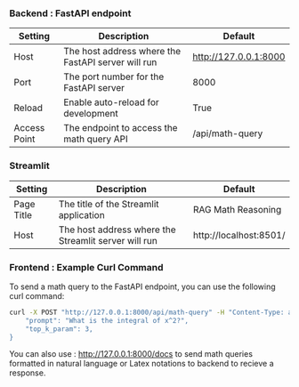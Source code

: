 ### Backend : FastAPI endpoint

| Setting      | Description                                        | Default                   |
|--------------|----------------------------------------------------|---------------------------|
| Host         | The host address where the FastAPI server will run | http://127.0.0.1:8000     |
| Port         | The port number for the FastAPI server             | 8000                      |
| Reload       | Enable auto-reload for development                 | True                      |
| Access Point | The endpoint to access the math query API          | /api/math-query           |

### Streamlit

| Setting    | Description                                        | Default                   |
|------------|----------------------------------------------------|---------------------------|
| Page Title | The title of the Streamlit application             | RAG Math Reasoning        |
| Host       | The host address where the Streamlit server will run | http://localhost:8501/  |

### Frontend : Example Curl Command

To send a math query to the FastAPI endpoint, you can use the following curl command:

```sh
curl -X POST "http://127.0.0.1:8000/api/math-query" -H "Content-Type: application/json" -d '{
    "prompt": "What is the integral of x^2?",
    "top_k_param": 3,
}
```

You can also use : http://127.0.0.1:8000/docs to send math queries formatted in natural language or Latex notations to backend to recieve a response.